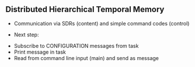 ## Distributed Hierarchical Temporal Memory 

* Communication via SDRs (content) and simple command codes (control)


+ Next step: 

- Subscribe to CONFIGURATION messages from task
- Print message in task
- Read from command line input (main) and send as message



